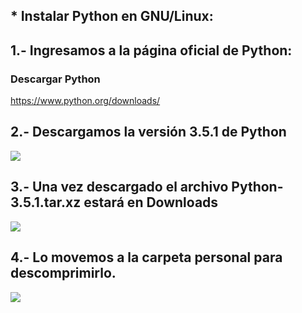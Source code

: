 ## * Instalar Python en GNU/Linux:
## 1.- Ingresamos a la página oficial de Python:
### Descargar Python
https://www.python.org/downloads/
## 2.- Descargamos la versión 3.5.1 de Python
![](https://lh3.googleusercontent.com/xn9VO565sonLui7fgMpYACsbtExRJe8mIUJRO4KFg5QLpg6Ld6PKt3ovZEyqO-BPrd1ILVOhP4cvI8j-cYxhmcq2m6KI_e6BlKAk-WuJ0KOsVACyuODQtHL6UFbQvEugnlavMaj0G03RS9qS5rLHncO4BwOgjatu1s4MCTuMwnzz4N5VPjx0ubLMfZrOMKZ1sfQBXK3zJOmRpiVsARMNaZ5OZBw-VHJK5CzHSnyBYUS_7xRw7ztO7n7DC1W_hsGdQKjOVQDDdfoW3Qr2vjO8twM8uoOzAZJLyrJtz4wF-AuBBHNqttorAx4WEbCPhf6kUZkz7ljZ6YSRAR_N9nhTR3ok_d2UMnm71AtSFqz5Ui1IWHbW7tPvD0_BaoVfeMfADKY6BM6EriCuvq_P0M6yFJityVZhgnOUhQiEkdfxfbOw3PC1L1m6TquIMHn_dFKKxxHlNu2sRJN6Q_KMnNPAbYkX1cwDkm2v88acFkicd8L-BuTp8c0ZZu5ZGtGAqrqWaofRV3PIyU__qlwyrSKGImHFDhNYcFzIraFTG9pT88iobZeW1cNvxvq53ZBkU74v7lc1zE8PrDHsLrJyLk1a3IVhig--tgyepnOzpdyODsCadzsMOWY_=w657-h370-no)
## 3.- Una vez descargado el archivo Python-3.5.1.tar.xz estará en Downloads
![](https://lh3.googleusercontent.com/yK5kF3j3iuPeokcyrWc4Tl0tJldh3IXGNTQoJovTwY9qDKrJNTODOgiMHwJy-DZ9WwR7SZ5gRnslaF-uSW7KhtbGIiS6aw2tbUIyOzLVr63Yvd2OPybjIdwuKdHBixj6PFnpQdsYgCYyFKD3uHYVSF3tvRnOFrEuy5i0YrGKc7aHV0Z3kf2a2OYXBlw6GOiH2Q_Q2Rx2TG72X2iCu6zJztQ1P7_vEUwFW9XMgXCg_guxhQ6P5A6WLp-HQZrKMl_fSndDZlhbu1awAj7Q6CqP-7YFCQeIS-fHR6syyugZxVsrq-AZ4NjaZ5ZOO1gN2mHHJWOH84PQI-Eum8yBBdIsrhMPVc0w9ec-tlX4YOG88FCGXzgUkvVwn_3ICotl1aV504bx5Zfo2G89v9vHlygnpLz4Qxchlq3BTW5Tq-ETFnHNTpTET7u97kMPYF5bgWnBVJypIQlM8ND_RyGvjqX2_6tmiUyvBaUYPiNbR-od1dwESfIb-LQ8C0zPiWYW3wVIpX9DnMj84JeWz6DOZrAPgXGlVRX0_YUez9WWVJMgJzmA73fbIbM71xjZX3RI74MQrMfjRgve-z42I0aM0ABXE_KJbz90J__S5G1tZ5SIK0DgUIFyqlvL=w1027-h577-no)
## 4.- Lo movemos a la carpeta personal para descomprimirlo.
![](https://lh3.googleusercontent.com/fxswo8d9BIGJ-zkViO4iJLdObyRrGDpQGpt4PpsvY3iWeP56NhdcK6Pa0ghz7BkrRTM8b-4iGYjTDtPoqMI9Nj81NtRJwSHccbkeNl4PGkvpPk3nT4RM63p3MoLe23ID8rXHExQCEPyYHcMKUrsKwf8g5-d_A2_0KeBX9z_WuY99WUbM612QdDQISudTY_citnKel76_VjwwhY27Eu6hFxD0FO8LedWUHokHG_pD27JR6YHX7QtdKaVVRbyX0Q-3GSWf1AB9uMTST8GHbF4KJL_McR59y2CCD6yh7v5GuMWZZJeamrxzCUuXok468EZgAB5X4xmtcNS-7L40DlSLzlCOHGJst6ZqR-PYRVqRjSzOXFe60WU-OrG2hN4YyNvjDMXvczgDdjiDDTdNoKcAipBfPBHc1KJTgOrpf7ZgVMkhR51parcPilgQs4cvIrX1_H2GmAP2dRKo6E61tZ3ssxxIGw1mlzYli2dyHK3KVzkB_iBc4VPunQJvoxW-56AvkuL9kB0aRhw-PAWyGySPuYSlM2Cq__hAPR9BTASQV7JaT9ULWPuH21e3VjIq-vF5Nfjl361kFoAqqgg8xXnxMet_Hc3WNzqWeEjU21xMpLeCxhchLoHy=w1027-h577-no)
